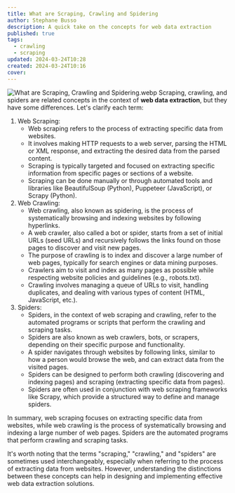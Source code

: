 ```yaml
---
title: What are Scraping, Crawling and Spidering
author: Stephane Busso
description: A quick take on the concepts for web data extraction
published: true
tags:
  - crawling
  - scraping
updated: 2024-03-24T10:28
created: 2024-03-24T10:16
cover:
---
```

![What are Scraping, Crawling and Spidering.webp](/assets/What%20are%20Scraping,%20Crawling%20and%20Spidering.webp)
Scraping, crawling, and spiders are related concepts in the context of **web data extraction**, but they have some differences. Let's clarify each term:

1. Web Scraping:
    - Web scraping refers to the process of extracting specific data from websites.
    - It involves making HTTP requests to a web server, parsing the HTML or XML response, and extracting the desired data from the parsed content.
    - Scraping is typically targeted and focused on extracting specific information from specific pages or sections of a website.
    - Scraping can be done manually or through automated tools and libraries like BeautifulSoup (Python), Puppeteer (JavaScript), or Scrapy (Python).
2. Web Crawling:
    - Web crawling, also known as spidering, is the process of systematically browsing and indexing websites by following hyperlinks.
    - A web crawler, also called a bot or spider, starts from a set of initial URLs (seed URLs) and recursively follows the links found on those pages to discover and visit new pages.
    - The purpose of crawling is to index and discover a large number of web pages, typically for search engines or data mining purposes.
    - Crawlers aim to visit and index as many pages as possible while respecting website policies and guidelines (e.g., robots.txt).
    - Crawling involves managing a queue of URLs to visit, handling duplicates, and dealing with various types of content (HTML, JavaScript, etc.).
3. Spiders:
    - Spiders, in the context of web scraping and crawling, refer to the automated programs or scripts that perform the crawling and scraping tasks.
    - Spiders are also known as web crawlers, bots, or scrapers, depending on their specific purpose and functionality.
    - A spider navigates through websites by following links, similar to how a person would browse the web, and can extract data from the visited pages.
    - Spiders can be designed to perform both crawling (discovering and indexing pages) and scraping (extracting specific data from pages).
    - Spiders are often used in conjunction with web scraping frameworks like Scrapy, which provide a structured way to define and manage spiders.

In summary, web scraping focuses on extracting specific data from websites, while web crawling is the process of systematically browsing and indexing a large number of web pages. Spiders are the automated programs that perform crawling and scraping tasks.

It's worth noting that the terms "scraping," "crawling," and "spiders" are sometimes used interchangeably, especially when referring to the process of extracting data from websites. However, understanding the distinctions between these concepts can help in designing and implementing effective web data extraction solutions.
